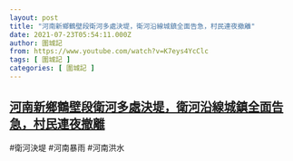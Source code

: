 ```yaml
---
layout: post
title: "河南新鄉鶴壁段衛河多處決堤，衛河沿線城鎮全面告急，村民連夜撤離"
date: 2021-07-23T05:54:11.000Z
author: 圍城記
from: https://www.youtube.com/watch?v=K7eys4YcClc
tags: [ 圍城記 ]
categories: [ 圍城記 ]
---
```

<!--1627019651000-->
[河南新鄉鶴壁段衛河多處決堤，衛河沿線城鎮全面告急，村民連夜撤離](https://www.youtube.com/watch?v=K7eys4YcClc)
------

<div>
#衛河決堤 #河南暴雨 #河南洪水
</div>
